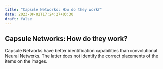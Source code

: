 ```yaml
---
title: "Capsule Networks: How do they work?"
date: 2023-08-02T17:24:27+03:30
draft: false
---
```


## Capsule Networks: How do they work?
Capsule Networks have better identification capabilities than convolutional Neural Networks. The latter does not identify the correct placements of the items on the images.  

